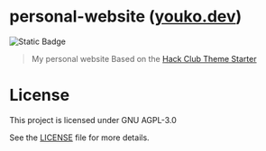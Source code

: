 # personal-website ([youko.dev](https://youko.dev/))
![Static Badge](https://img.shields.io/badge/License-GNU_AGPL--3.0-yellow)

> My personal website
> Based on the [Hack Club Theme Starter](https://github.com/hackclub/theme-starter)

# License
This project is licensed under GNU AGPL-3.0

See the [LICENSE](LICENSE.txt) file for more details.
